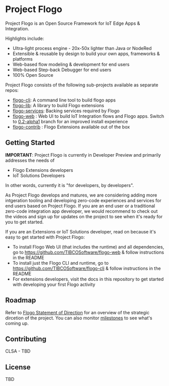 # Project Flogo

Project Flogo is an Open Source Framework for IoT Edge Apps & Integration. 

Highlights include:
* Ultra-light process engine - 20x-50x lighter than Java or NodeRed
* Extensible & reusable by design to build your own apps, frameworks & platforms 
* Web-based flow modeling & development for end users
* Web-based Step-back Debugger for end users 
* 100% Open Source 

Project Flogo consists of the following sub-projects available as separate repos:
* [flogo-cli](https://github.com/TIBCOSoftware/flogo-cli): A command line tool to build flogo apps 
* [flogo-lib](https://github.com/TIBCOSoftware/flogo-lib): A library to build Flogo extensions
* [flogo-services](https://github.com/TIBCOSoftware/flogo-services): Backing services required by Flogo 
* [flogo-web](https://github.com/TIBCOSoftware/flogo-web) : Web UI to build IoT Integration flows and Flogo apps. Switch to  [0.2-alpha1](https://github.com/TIBCOSoftware/flogo-web/tree/0.2alpha1) branch for an improved install experience
* [flogo-contrib](https://github.com/TIBCOSoftware/flogo-contrib) : Flogo Extensions available out of the box

## Getting Started

**IMPORTANT**: Project Flogo is currently in Developer Preview and primarily addresses the needs of   
- Flogo Extensions developers 
- IoT Solutions Developers 

In other words, currently it is "for developers, by developers". 

As Project Flogo develops and matures, we are considering adding more intgeration tooling and developing zero-code experiences and services for end users based on Project Flogo. If you are an end user or a traditional zero-code integration app developer, we would recommend to check out the videos and sign up for updates on the project to see when it's ready for you to get started.  

If you are an Extensions or IoT Solutions developer, read on because it's easy to get started with Project Flogo:
* To install Flogo Web UI (that includes the runtime) and all dependencies, go to https://github.com/TIBCOSoftware/flogo-web & follow instructions in the README
* To install just the Flogo CLI and runtime, go to https://github.com/TIBCOSoftware/flogo-cli & follow instructions in the README
* For extensions developers, visit the docs in this repository to get started with developing your first Flogo activity

## Roadmap
Refer to [Flogo Statement of Direction](sod.md) for an overview of the strategic dircetion of the project. You can also monitor [milestones](https://github.com/TIBCOSoftware/flogo/milestones) to see what's coming up. 

## Contributing 
CLSA - TBD


## License
TBD

